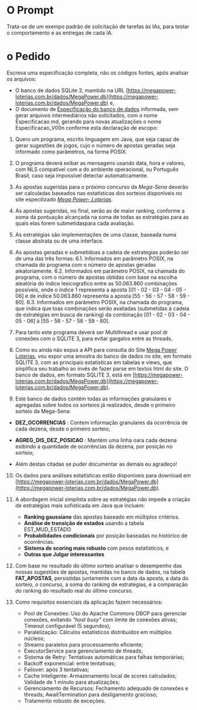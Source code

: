 # O Prompt 
Trata-se de um exempo padrão de solicitação de tarefas às IAs, para testar o comportamento e as entregas de cada IA.

# o Pedido
Escreva uma especificação completa, não os códigos fontes, após analisar os arquivos: 
- O banco de dados SQLite 3, mamtido na URL [https://megapower-loterias.com.br/dados/MegaPower.db](https://megapower-loterias.com.br/dados/MegaPower.db) e,
- O documento de [Especificação do banco de dados]()
informada, sem gerar arquivos intermediários não solicitados, com o nome Especificacao.md, gerando para novas atualizações o nome Especificacao_V00n conforme esta declaração de escopo:

1. Quero um programa, escrito linguagem em Java, que seja capaz de gerar sugestões de jogos, cujo o número de apostas geradas seja informado como parâmetros, na forma POSIX. 

2. O programa deverá exibar as mensagens usando data, hora e valores, com NLS compatível com a do ambiente operacional, ou Português Brasil, caso seja impossível detectar automaticamente.

3. As apostas sugeridas para o próximo concurso da *Mega-Sena* deverão ser calculadas baseados nas estatísticas dos sorteios disponíveis no site especilizado [*_Mega Power- Loterias_*](https://megapower-loterias.com.br/app/index.php).

4. As apostas sugeridas, no final, serão as de maior ranking, conforme a soma da pontuação alcançada na soma de todas as estratégias para as quais elas forem submetidaspara cada avaliação.

5. As estratégias são implementações de uma classe, baseada numa classe abstrata ou de uma interface.

6. As apostas geradas e submetidoas a cadeia de estrategias poderão ser de uma das três formas:
   6.1. Informados em parâmetro POSIX, na chamada do programa com o número de apostas geradas aleatoriamente.
   6.2. Informados em parâmetro POSIX, na chamada do programa, com o número de apostas obtidas com base na escolha aleatória do índice lexicografico entre as 50.063.860 combinações possíveis, onde o indice 1 representa a aposta \[01 - 02 - 03 - 04 - 05 - 06\] e de indice 50.063.860 representa a aposta \[55 - 56 - 57 - 58 - 59 - 60\].
   6.3. Informados em parâmetro POSIX, na chamada do programa, que indica que toas combinações serão avaliadas (submetidas à cadeia de estratégias em busca de ranking) da combinação  \[01 - 02 - 03 - 04 - 05 - 06\] à \[55 - 56 - 57 - 58 - 59 - 60\].

7. Para tanto este programa deverá ser Multithread e usar pool dr conexões com o SQLITE 3, para evitar gargalos entre as threads.

8. Como eu ainda não expus a API para consulta do Site [Mega Power Loterias](https://megapower-loterias.com.br/), vou expor uma amostra do banco de dados no site, em formato SQLITE 3, com as principais estatísticas em tabelas e views, que sinplifica seu trabalho ao invés de fazer parse em textos html do site. O banco de dados, em formato SQLITE 3, está em [https://megapower-loterias.com.br/dados/MegaPower.db](https://megapower-loterias.com.br/dados/MegaPower.db).

9. Este banco de dados contém todas as informações granulares e agregadas sobre todos os sorteios já realizados, desde o primeiro sorteio da Mega-Sena:
- **DEZ_OCORRENCIAS** : Contem informação granulares da ocorrência de cada dezena, desde o primeiro sorteio;

- **AGREG_DIS_DEZ_POSICAO** : Mantém uma linha oara cada dezena exibindo a quantidade de ocorrências da dezena, por posição no sorteio;

- Além destas citadas se puder documentar as demais eu agradeço!

10. Os dados para análises estatísticas estão disponíveis para download em [https://megapower-loterias.com.br/dados/MegaPower.db](https://megapower-loterias.com.br/dados/MegaPower.db).

11. A abordagem inicial simplista sobre as estratégias não impede a criação de estratégias mais sofisticada em Java que incluem:
     - **Ranking gaussiano** das apostas baseado em múltiplos critérios.
     - **Análise de transição de estados** usando a tabela EST_MUD_ESTADO
     - **Probabilidades condicionais** por posição baseadas no histórico de ocorrências.
     - **Sistema de scoring mais robusto** com pesos estatísticos, e
     - **Outras que Julgar interessantes**

12. Com base no resultado  do último sorteio analisar o desempenho das nossas sugestões de apostas, mantidas no banco de dados, na tabela **FAT_APOSTAS**, persistidas juntamente com a data da aposta, a data do sorteio, o concurso, a soma do ranking de estratégias, e a comparação do ranking do resultado real do último concurso.

13. Como requisitos essenciais da aplicação fazem necessários:
    - Pool de Conexões: Uso do Apache Commons DBCP para gerenciar conexões, evitando _"host busy"_ com limite de conexões ativas; Timeout configurável (5 segundos);
    - Paralelização: Cálculos estatísticos distribuídos em múltiplos núcleos;
    - Streams paralelos para processamento eficiente;
    - ExecutorService para gerenciamento de threads;
    - Sistema de Retry: Tentativas automáticas para falhas temporárias;
    - Backoff exponencial: entre tentativas;
    - Failover: após 3 tentativas;
    - Cache Inteligente: Armazenamento local de scores calculados; Validade de 1 minuto para atualizações;
    - Gerenciamento de Recursos: Fechamento adequado de conexões e threads; AwaitTermination para desligamento gracioso;
    - Tratamento robusto de exceções.


